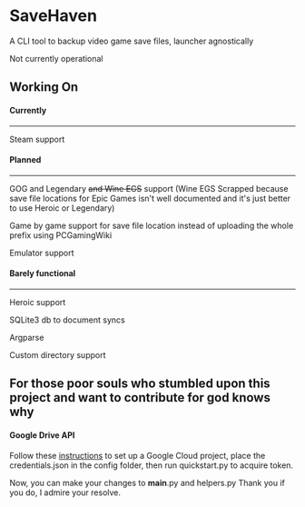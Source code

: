 # SaveHaven
A CLI tool to backup video game save files, launcher agnostically

Not currently operational

## Working On

#### Currently
--------------
Steam support

#### Planned
------------
GOG and Legendary ~~and Wine EGS~~ support (Wine EGS Scrapped because save file locations for Epic Games isn't well documented and it's just better to use Heroic or Legendary)

Game by game support for save file location instead of uploading the whole prefix using PCGamingWiki

Emulator support

#### Barely functional
----------------------
Heroic support

SQLite3 db to document syncs

Argparse

Custom directory support

## For those poor souls who stumbled upon this project and want to contribute for god knows why

#### Google Drive API
Follow these [instructions](https://developers.google.com/drive/api/quickstart/python) to set up a Google Cloud project, place the credentials.json in the config folder, then run quickstart.py to acquire token.

Now, you can make your changes to __main__.py and helpers.py
Thank you if you do, I admire your resolve.

